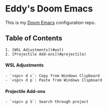 

# Eddy's Doom Emacs

This is my [Doom Emacs](https://github.com/hlissner/doom-emacs) configuration
repo.


## Table of Contents

    1. [WSL Adjustments](#wsl)
    2. [Projectile Add-ons](#projectile)


#### WSL Adjustments <a name="wsl"></a>

    - `<spc> d c`: Copy from Windows Clipboard
    - `<spc> d p`: Paste from Windows Clipboard

#### Projectile Add-ons <a name="projectile"></a>

    - `<spc> p S`: Search through project
